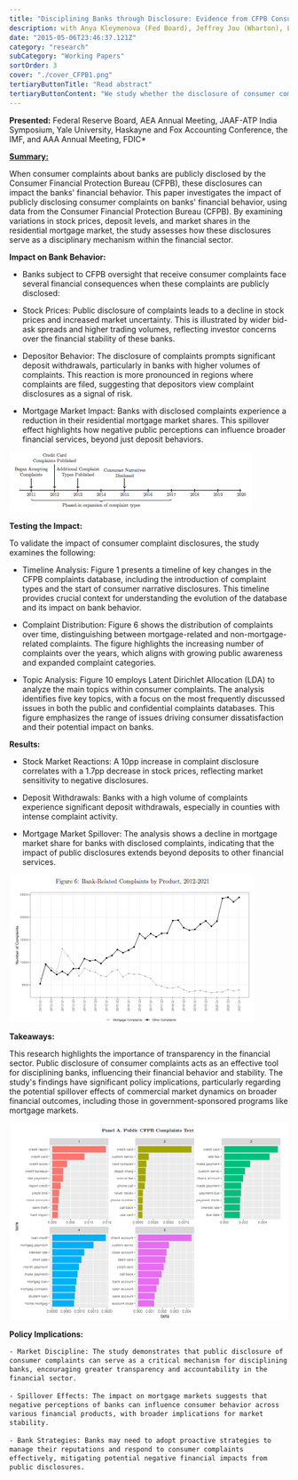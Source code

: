 ```yaml
---
title: "Disciplining Banks through Disclosure: Evidence from CFPB Consumer Complaints"
description: with Anya Kleymenova (Fed Board), Jeffrey Jou (Wharton), Laszlo Sandor (CFPB), and Rajesh Vijayaraghavan (UBC Sauder)
date: "2015-05-06T23:46:37.121Z"
category: "research"
subCategory: "Working Papers"
sortOrder: 3
cover: "./cover_CFPB1.png"
tertiaryButtonTitle: "Read abstract"
tertiaryButtonContent: "We study whether the disclosure of consumer complaints about their banks changes affected banks’ provision of consumer credit. Using a novel confidential dataset containing consumer complaints from the Consumer Financial Protection Bureau (CFPB) and matching it with confidential data on mortgages, deposits, and market prices, we find that banks subject to prudential and CFPB oversight, which receive consumer complaints experience a decline in their share prices and an increase in trading volumes. These banks also see a decrease in deposit and mortgage market shares, with more complaints resulting in higher deposit withdrawals. We find limited evidence that banks change deposit rates in response. Finally, we implement textual analysis to study the differential impact of consumer complaints. First, we identify the main topics related to the complaints. Second, we find that consumer disappointment is associated with a decrease in aggregate deposits. Overall, we provide new evidence on the role of information disclosure as a disciplinary mechanism in providing credit. (previously circulated as “Regulatory Disclosure and Access to Credit”)."
---
```


**Presented:** Federal Reserve Board, AEA Annual Meeting, JAAF-ATP India
Symposium, Yale University, Haskayne and Fox Accounting Conference, the IMF, and AAA Annual Meeting, FDIC\*

**<u>Summary:</u>**

When consumer complaints about banks are publicly disclosed by the Consumer Financial Protection Bureau (CFPB), these disclosures can impact the banks' financial behavior. This paper investigates the impact of publicly disclosing consumer complaints on banks' financial behavior, using data from the Consumer Financial Protection Bureau (CFPB). By examining variations in stock prices, deposit levels, and market shares in the residential mortgage market, the study assesses how these disclosures serve as a disciplinary mechanism within the financial sector.

**Impact on Bank Behavior:**

- Banks subject to CFPB oversight that receive consumer complaints face several financial consequences when these complaints are publicly disclosed:

- Stock Prices: Public disclosure of complaints leads to a decline in stock prices and increased market uncertainty. This is illustrated by wider bid-ask spreads and higher trading volumes, reflecting investor concerns over the financial stability of these banks.

- Depositor Behavior: The disclosure of complaints prompts significant deposit withdrawals, particularly in banks with higher volumes of complaints. This reaction is more pronounced in regions where complaints are filed, suggesting that depositors view complaint disclosures as a signal of risk.

- Mortgage Market Impact: Banks with disclosed complaints experience a reduction in their residential mortgage market shares. This spillover effect highlights how negative public perceptions can influence broader financial services, beyond just deposit behaviors.

![Figure 1: Timeline of CFPB Complaints Database Changes](./disciplining_1.png)

**Testing the Impact:**

To validate the impact of consumer complaint disclosures, the study examines the following:

- Timeline Analysis: Figure 1 presents a timeline of key changes in the CFPB complaints database, including the introduction of complaint types and the start of consumer narrative disclosures. This timeline provides crucial context for understanding the evolution of the database and its impact on bank behavior.

- Complaint Distribution: Figure 6 shows the distribution of complaints over time, distinguishing between mortgage-related and non-mortgage-related complaints. The figure highlights the increasing number of complaints over the years, which aligns with growing public awareness and expanded complaint categories.

- Topic Analysis: Figure 10 employs Latent Dirichlet Allocation (LDA) to analyze the main topics within consumer complaints. The analysis identifies five key topics, with a focus on the most frequently discussed issues in both the public and confidential complaints databases. This figure emphasizes the range of issues driving consumer dissatisfaction and their potential impact on banks.

**Results:**

- Stock Market Reactions: A 10pp increase in complaint disclosure correlates with a 1.7pp decrease in stock prices, reflecting market sensitivity to negative disclosures.

- Deposit Withdrawals: Banks with a high volume of complaints experience significant deposit withdrawals, especially in counties with intense complaint activity.

- Mortgage Market Spillover: The analysis shows a decline in mortgage market share for banks with disclosed complaints, indicating that the impact of public disclosures extends beyond deposits to other financial services.

![Distribution of complaints over time by product type](./disciplining_6.png)

**Takeaways:**

This research highlights the importance of transparency in the financial sector. Public disclosure of consumer complaints acts as an effective tool for disciplining banks, influencing their financial behavior and stability. The study's findings have significant policy implications, particularly regarding the potential spillover effects of commercial market dynamics on broader financial outcomes, including those in government-sponsored programs like mortgage markets.

![Topic analysis of consumer complaints using LDA](./disciplining_10.png)

**Policy Implications:**

    - Market Discipline: The study demonstrates that public disclosure of consumer complaints can serve as a critical mechanism for disciplining banks, encouraging greater transparency and accountability in the financial sector.

    - Spillover Effects: The impact on mortgage markets suggests that negative perceptions of banks can influence consumer behavior across various financial products, with broader implications for market stability.

    - Bank Strategies: Banks may need to adopt proactive strategies to manage their reputations and respond to consumer complaints effectively, mitigating potential negative financial impacts from public disclosures.
